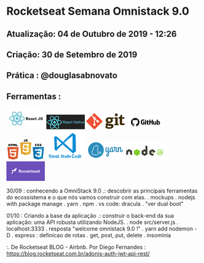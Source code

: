 # Rocketseat Semana Omnistack 9.0

## Atualização: 04 de Outubro de 2019 - 12:26
## Criação: 30 de Setembro de 2019
## Prática : @douglasabnovato

## Ferramentas : 

![ReactJS](/images/logo-reactjs.jpg)
![React Native](/images/logo-react-native.png)
![Git](/images/logo-git.png)
![Github](/images/logo-github.png)
![HTML/CSS/Javascript](/images/logo-html-css-js.jpeg)
![VSCode](/images/logo-VSCode.png)
![Yarn](/images/logo-yarn.png)
![Nodejs](/images/nodejs.png)
![Rocketseat](/images/logo-rocketseat.png)

30/09 : conhecendo a OmniStack 9.0
.: descobrir as principais ferramentas do ecossistema e o que nós vamos construir com elas.
. mockups
. nodejs with package manage
. yarn
. npm
. vs code: dracula
. "ver dual boot"

01/10 : Criando a base da aplicação
.: construir o back-end da sua aplicação: uma API robusta utilizando NodeJS.
. node src/server.js
. localhost:3333
. resposta "welcome omnistack 9.0 !"
. yarn add nodemon -D
. express : definicao de rotas
. get, post, put, delete
. insominia


:. De Rocketseat BLOG - Airbnb.
Por Diego Fernandes : https://blog.rocketseat.com.br/adonis-auth-jwt-api-rest/